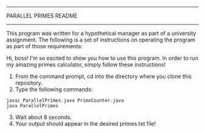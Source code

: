 *********************************
PARALLEL PRIMES README
*********************************

This program was written for a hypothetical manager as part of a university assignment. The following is a set of instructions on operating the program as part of those requirements:

Hi, boss! I'm so excited to show you how to use this program. In order to run my amazing primes calculator, simply follow these instructions!
1. From the command prompt, cd into the directory where you clone this repository.
2. Type the following commands:

```
javac ParallelPrimes.java PrimeCounter.java
java ParallelPrimes
```

3. Wait about 8 seconds.
4. Your output should appear in the desired primes.txt file!
